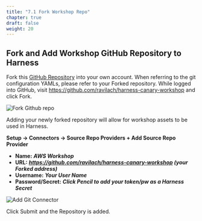```yaml
---
title: "7.1 Fork Workshop Repo"
chapter: true
draft: false
weight: 20
---
```


## Fork and Add Workshop GitHub Repository to Harness
Fork this [GitHub Repository](https://github.com/ravilach/harness-canary-workshop) into your
own account. When referring to the git configuration YAMLs, please refer to your Forked
repository. While logged into GitHub, visit https://github.com/ravilach/harness-canary-workshop
and click Fork.

![Fork Github repo](/images/fork_repo.png)

Adding your newly forked repository will allow for workshop assets to be used in Harness. 

**Setup -> Connectors -> Source Repo Providers + Add Source Repo Provider**

* **Name:** ***AWS Workshop***
* **URL:** ***https://github.com/ravilach/harness-canary-workshop (your Forked address)***
* **Username:** ***Your User Name***
* **Password/Secret:** ***Click Pencil to add your token/pw as a Harness Secret***

![Add Git Connector](/images/aws_git_connector.png)

Click Submit and the Repository is added. 